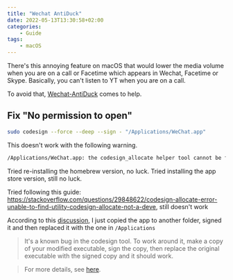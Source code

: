 ```yaml
---
title: "Wechat AntiDuck"
date: 2022-05-13T13:30:58+02:00
categories:
    - Guide
tags:
    - macOS
---
```


There's this annoying feature on macOS that would lower the media volume when you are on a call or Facetime which appears in Wechat, Facetime or Skype. Basically, you can't listen to YT when you are on a call.

To avoid that, [Wechat-AntiDuck](https://github.com/icpz/WeChat-AntiDuck) comes to help.

## Fix "No permission to open"

```bash
sudo codesign --force --deep --sign - "/Applications/WeChat.app"
```

This doesn't work with the following warning.
```bash
/Applications/WeChat.app: the codesign_allocate helper tool cannot be found or used
```
Tried re-installing the homebrew version, no luck.
Tried installing the app store version, still no luck.

Tried following this guide: https://stackoverflow.com/questions/29848622/codesign-allocate-error-unable-to-find-utility-codesign-allocate-not-a-deve, still doesn't work

According to this [discussion](https://stackoverflow.com/questions/29848622/codesign-allocate-error-unable-to-find-utility-codesign-allocate-not-a-deve), I just copied the app to another folder, signed it and then replaced it with the one in `/Applications`

>It's a known bug in the codesign tool. To work around it, make a copy of your modified executable, sign the copy, then replace the original executable with the signed copy and it should work.

>For more details, see [here](https://github.com/Homebrew/brew/issues/9082).
